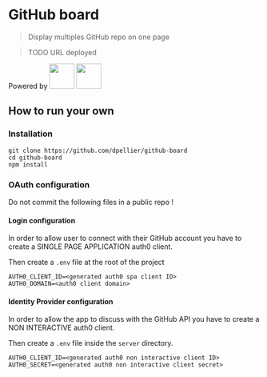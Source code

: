 # GitHub board

> Display multiples GitHub repo on one page

> TODO URL deployed

Powered by
<img width="50" height="50" src="http://javascriptismagic.github.io/aui/logos/react.png" />
<img width="50" height="50" src="https://pbs.twimg.com/profile_images/718515839687741440/dGvlzORH.jpg" />

## How to run your own

### Installation

```
git clone https://github.com/dpellier/github-board
cd github-board
npm install
```

### OAuth configuration

Do not commit the following files in a public repo !

#### Login configuration

In order to allow user to connect with their GitHub account you have to create a SINGLE PAGE APPLICATION auth0 client.

Then create a `.env` file at the root of the project

```
AUTH0_CLIENT_ID=<generated auth0 spa client ID>
AUTH0_DOMAIN=<auth0 client domain>
```

#### Identity Provider configuration

In order to allow the app to discuss with the GitHub API you have to create a NON INTERACTIVE auth0 client.

Then create a `.env` file inside the `server` directory.

```
AUTH0_CLIENT_ID=<generated auth0 non interactive client ID>
AUTH0_SECRET=<generated auth0 non interactive client secret>
```
